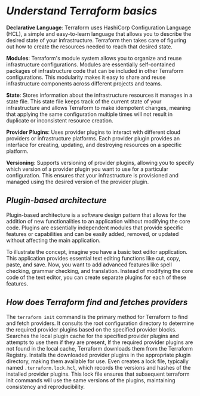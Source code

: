 # *Understand Terraform basics*

**Declarative Language**: Terraform uses HashiCorp Configuration Language (HCL), a simple and easy-to-learn language that allows you to describe the desired state of your infrastructure. Terraform then takes care of figuring out how to create the resources needed to reach that desired state.

**Modules**: Terraform's module system allows you to organize and reuse infrastructure configurations. Modules are essentially self-contained packages of infrastructure code that can be included in other Terraform configurations. This modularity makes it easy to share and reuse infrastructure components across different projects and teams.

**State**: Stores information about the infrastructure resources it manages in a state file. This state file keeps track of the current state of your infrastructure and allows Terraform to make idempotent changes, meaning that applying the same configuration multiple times will not result in duplicate or inconsistent resource creation.

**Provider Plugins**: Uses provider plugins to interact with different cloud providers or infrastructure platforms. Each provider plugin provides an interface for creating, updating, and destroying resources on a specific platform.

**Versioning**: Supports versioning of provider plugins, allowing you to specify which version of a provider plugin you want to use for a particular configuration. This ensures that your infrastructure is provisioned and managed using the desired version of the provider plugin.

## *Plugin-based architecture*

Plugin-based architecture is a software design pattern that allows for the addition of new functionalities to an application without modifying the core code. Plugins are essentially independent modules that provide specific features or capabilities and can be easily added, removed, or updated without affecting the main application.

To illustrate the concept, imagine you have a basic text editor application. This application provides essential text editing functions like cut, copy, paste, and save. Now, you want to add advanced features like spell checking, grammar checking, and translation. Instead of modifying the core code of the text editor, you can create separate plugins for each of these features.

## *How does Terraform find and fetches providers*

The `terraform init` command is the primary method for Terraform to find and fetch providers. It consults the root configuration directory to determine the required provider plugins based on the specified provider blocks. Searches the local plugin cache for the specified provider plugins and attempts to use them if they are present, If the required provider plugins are not found in the local cache, Terraform downloads them from the Terraform Registry. Installs the downloaded provider plugins in the appropriate plugin directory, making them available for use. Even creates a lock file, typically named `.terraform.lock.hcl`, which records the versions and hashes of the installed provider plugins. This lock file ensures that subsequent terraform init commands will use the same versions of the plugins, maintaining consistency and reproducibility.
